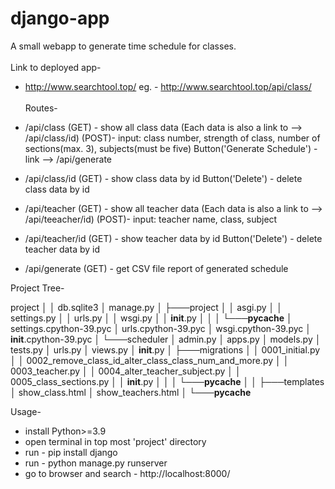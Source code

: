 # django-app
A small webapp to generate time schedule for classes. 
<br><br>
Link to deployed app-
* http://www.searchtool.top/<route>
  eg. - http://www.searchtool.top/api/class/
<br><br>
Routes- 
* /api/class
	(GET) - show all class data (Each data is also a link to --> /api/class/id)
	(POST)- input: class number, strength of class, number of sections(max. 3), subjects(must be five)
	Button('Generate Schedule') - link --> /api/generate

* /api/class/id
	(GET) - show class data by id 
	Button('Delete') - delete class data by id

* /api/teacher
	(GET) - show all teacher data (Each data is also a link to --> /api/teeacher/id)
	(POST)- input: teacher name, class, subject

* /api/teacher/id
	(GET) - show teacher data by id
	Button('Delete') - delete teacher data by id

* /api/generate
	(GET) - get CSV file report of generated schedule



Project Tree-

project
│
│   db.sqlite3
│   manage.py
│
├───project
│   │   asgi.py
│   │   settings.py
│   │   urls.py
│   │   wsgi.py
│   │   __init__.py
│   │
│   └───__pycache__
│           settings.cpython-39.pyc
│           urls.cpython-39.pyc
│           wsgi.cpython-39.pyc
│           __init__.cpython-39.pyc
│
└───scheduler
    │   admin.py
    │   apps.py
    │   models.py
    │   tests.py
    │   urls.py
    │   views.py
    │   __init__.py
    │
    ├───migrations
    │   │   0001_initial.py
    │   │   0002_remove_class_id_alter_class_class_num_and_more.py
    │   │   0003_teacher.py
    │   │   0004_alter_teacher_subject.py
    │   │   0005_class_sections.py
    │   │   __init__.py
    │   │
    │   └───__pycache__
    │
    │
    ├───templates
    │       show_class.html
    │       show_teachers.html
    │
    └───__pycache__



Usage-
* install Python>=3.9
* open terminal in top most 'project' directory
* run - pip install django
* run - python manage.py runserver
* go to browser and search - http://localhost:8000/<route>


 
